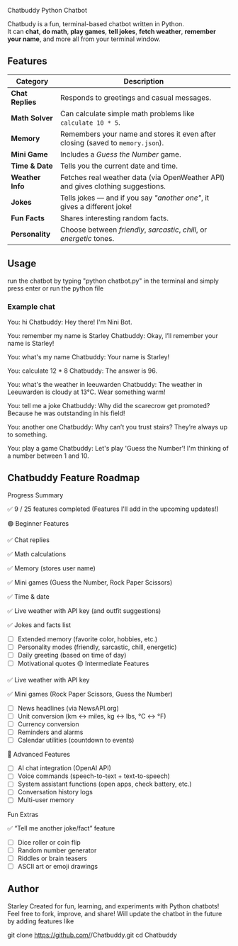 Chatbuddy Python Chatbot

Chatbudy is a fun, terminal-based chatbot written in Python.  
It can **chat**, **do math**, **play games**, **tell jokes**, **fetch weather**, **remember your name**, and more all from your terminal window.

##  Features

| Category | Description |
|-----------|--------------|
|  **Chat Replies** | Responds to greetings and casual messages. |
|  **Math Solver** | Can calculate simple math problems like `calculate 10 * 5`. |
|  **Memory** | Remembers your name and stores it even after closing (saved to `memory.json`). |
|  **Mini Game** | Includes a *Guess the Number* game. |
|  **Time & Date** | Tells you the current date and time. |
|  **Weather Info** | Fetches real weather data (via OpenWeather API) and gives clothing suggestions. |
|  **Jokes** | Tells jokes — and if you say *"another one"*, it gives a different joke! |
|  **Fun Facts** | Shares interesting random facts. |
|  **Personality** | Choose between *friendly*, *sarcastic*, *chill*, or *energetic* tones. |

## Usage 
 run the chatbot by typing "python chatbot.py" in the terminal and simply press enter or run the python file 

 ### Example chat 
 You: hi
Chatbuddy: Hey there! I'm Nini Bot.

You: remember my name is Starley
Chatbuddy: Okay, I’ll remember your name is Starley!

You: what's my name
Chatbuddy: Your name is Starley!

You: calculate 12 * 8
Chatbuddy: The answer is 96.

You: what's the weather in leeuwarden
Chatbuddy: The weather in Leeuwarden is cloudy at 13°C. Wear something warm!

You: tell me a joke
Chatbuddy: Why did the scarecrow get promoted? Because he was outstanding in his field!

You: another one
Chatbuddy: Why can’t you trust stairs? They’re always up to something.

You: play a game
Chatbuddy: Let's play 'Guess the Number'! I'm thinking of a number between 1 and 10.

## Chatbuddy Feature Roadmap
 Progress Summary

✅ 9 / 25 features completed
(Features I'll add in the upcoming updates!)

🟢 Beginner Features

✅ Chat replies

✅ Math calculations

✅ Memory (stores user name)

✅ Mini games (Guess the Number, Rock Paper Scissors)

✅ Time & date

✅ Live weather with API key (and outfit suggestions)

✅ Jokes and facts list

- [ ] Extended memory (favorite color, hobbies, etc.)
- [ ] Personality modes (friendly, sarcastic, chill, energetic)
- [ ] Daily greeting (based on time of day)
- [ ] Motivational quotes
🟡 Intermediate Features

✅ Live weather with API key

✅ Mini games (Rock Paper Scissors, Guess the Number)

- [ ] News headlines (via NewsAPI.org)
- [ ] Unit conversion (km ↔ miles, kg ↔ lbs, °C ↔ °F)
- [ ] Currency conversion
- [ ] Reminders and alarms
- [ ] Calendar utilities (countdown to events)

🔵 Advanced Features
- [ ] AI chat integration (OpenAI API)
- [ ] Voice commands (speech-to-text + text-to-speech)
- [ ] System assistant functions (open apps, check battery, etc.)
- [ ] Conversation history logs
- [ ] Multi-user memory

Fun Extras

✅ “Tell me another joke/fact” feature
- [ ] Dice roller or coin flip
- [ ] Random number generator
- [ ] Riddles or brain teasers
- [ ] ASCII art or emoji drawings

## Author
Starley
 Created for fun, learning, and experiments with Python chatbots!
 Feel free to fork, improve, and share!
 Will update the chatbot in the future by adding features like 



git clone https://github.com/<your-username>/Chatbuddy.git
cd Chatbuddy
